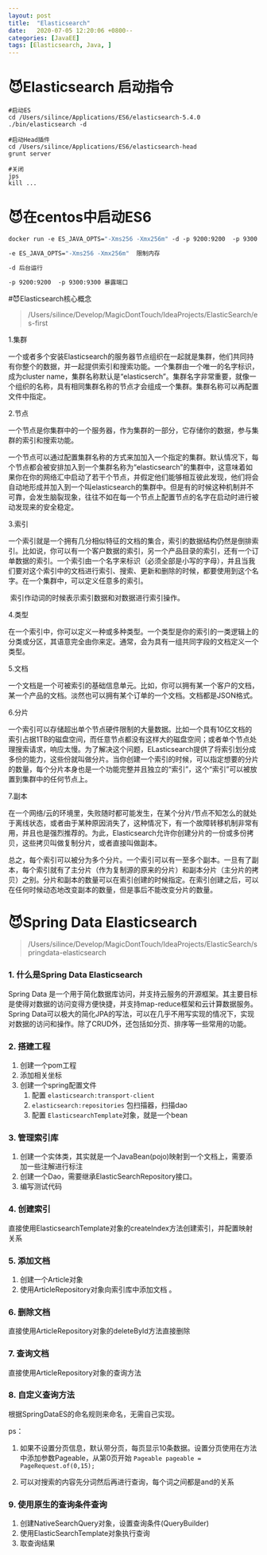 ```yaml
---
layout: post
title:  "Elasticsearch"
date:   2020-07-05 12:20:06 +0800--
categories: [JavaEE]
tags: [Elasticsearch, Java, ]  
---
```


# 😈Elasticsearch 启动指令

```
#启动ES
cd /Users/silince/Applications/ES6/elasticsearch-5.4.0
./bin/elasticsearch -d

#启动Head插件
cd /Users/silince/Applications/ES6/elasticsearch-head
grunt server

#关闭
jps
kill ...
```



# 😈在centos中启动ES6

```dockerfile
docker run -e ES_JAVA_OPTS="-Xms256 -Xmx256m" -d -p 9200:9200  -p 9300:9300 --name ES01 镜像id

-e ES_JAVA_OPTS="-Xms256 -Xmx256m"  限制内存

-d 后台运行

-p 9200:9200  -p 9300:9300 暴露端口
```



#😈Elasticsearch核心概念

> /Users/silince/Develop/MagicDontTouch/IdeaProjects/ElasticSearch/es-first

1.集群

​		一个或者多个安装Elasticsearch的服务器节点组织在一起就是集群，他们共同持有你整个的数据，并一起提供索引和搜索功能。一个集群由一个唯一的名字标识，成为cluster name，集群名称默认是“elasticserch”。集群名字非常重要，就像一个组织的名称，具有相同集群名称的节点才会组成一个集群。集群名称可以再配置文件中指定。

2.节点

​		一个节点是你集群中的一个服务器，作为集群的一部分，它存储你的数据，参与集群的索引和搜索功能。

​		一个节点可以通过配置集群名称的方式来加加入一个指定的集群。默认情况下，每个节点都会被安排加入到一个集群名称为“elasticsearch”的集群中，这意味着如果你在你的网络汇中启动了若干个节点，并假定他们能够相互彼此发现，他们将会自动地形成并加入到一个叫elasticsearch的集群中。但是有的时候这种机制并不可靠，会发生脑裂现象，往往不如在每一个节点上配置节点的名字在启动时进行被动发现来的安全稳定。

3.索引

​		一个索引就是一个拥有几分相似特征的文档的集合，索引的数据结构仍然是倒排索引。比如说，你可以有一个客户数据的索引，另一个产品目录的索引，还有一个订单数据的索引。一个索引由一个名字来标识（必须全部是小写的字母），并且当我们要对这个索引中的文档进行索引、搜索、更新和删除的时候，都要使用到这个名字。在一个集群中，可以定义任意多的索引。

​		索引作动词的时候表示索引数据和对数据进行索引操作。

4.类型

​		在一个索引中，你可以定义一种或多种类型。一个类型是你的索引的一类逻辑上的分类或分区，其语意完全由你来定。通常，会为具有一组共同字段的文档定义一个类型。

5.文档

​		一个文档是一个可被索引的基础信息单元。比如，你可以拥有某一个客户的文档，某一个产品的文档。淡然也可以拥有某个订单的一个文档。文档都是JSON格式。

6.分片

​		一个索引可以存储超出单个节点硬件限制的大量数据。比如一个具有10亿文档的索引占据1TB的磁盘空间，而任意节点都没有这样大的磁盘空间；或者单个节点处理搜索请求，响应太慢。为了解决这个问题，ELasticsearch提供了将索引划分成多份的能力，这些份就叫做分片。当你创建一个索引的时候，可以指定想要的分片的数量，每个分片本身也是一个功能完整并且独立的“索引”，这个“索引”可以被放置到集群中的任何节点上。

7.副本

​		在一个网络/云的环境里，失败随时都可能发生，在某个分片/节点不知怎么的就处于离线状态，或者由于某种原因消失了，这种情况下，有一个故障转移机制非常有用，并且也是强烈推荐的。为此，Elasticsearch允许你创建分片的一份或多份拷贝，这些拷贝叫做复制分片，或者直接叫做副本。

​		总之，每个索引可以被分为多个分片。一个索引可以有一至多个副本。一旦有了副本，每个索引就有了主分片（作为复制源的原来的分片）和副本分片（主分片的拷贝）之别。分片和副本的数量可以在索引创建的时候指定。在索引创建之后，可以在任何时候动态地改变副本的数量，但是事后不能改变分片的数量。



# 😈Spring Data Elasticsearch

> /Users/silince/Develop/MagicDontTouch/IdeaProjects/ElasticSearch/springdata-elasticsearch

### 1. 什么是Spring Data Elasticsearch

Spring Data 是一个用于简化数据库访问，并支持云服务的开源框架。其主要目标是使得对数据的访问变得方便快捷，并支持map-reduce框架和云计算数据服务。Spring Data可以极大的简化JPA的写法，可以在几乎不用写实现的情况下，实现对数据的访问和操作。除了CRUD外，还包括如分页、排序等一些常用的功能。

### 2. 搭建工程

1. 创建一个pom工程
2. 添加相关坐标
3. 创建一个spring配置文件
   1. 配置 `elasticsearch:transport-client`
   2. `elasticsearch:repositories` 包扫描器，扫描dao
   3. 配置 `ElasticsearchTemplate`对象，就是一个bean

### 3. 管理索引库

1. 创建一个实体类，其实就是一个JavaBean(pojo)映射到一个文档上，需要添加一些注解进行标注
2. 创建一个Dao，需要继承ElasticSearchRepository接口。
3. 编写测试代码

### 4. 创建索引

直接使用ElasticsearchTemplate对象的createIndex方法创建索引，并配置映射关系

### 5. 添加文档

1. 创建一个Article对象
2. 使用ArticleRepository对象向索引库中添加文档 。

### 6. 删除文档

直接使用ArticleRepository对象的deleteById方法直接删除

### 7. 查询文档

直接使用ArticleRepository对象的查询方法

### 8. 自定义查询方法

根据SpringDataES的命名规则来命名，无需自己实现。

ps：

1. 如果不设置分页信息，默认带分页，每页显示10条数据。设置分页使用在方法中添加参数Pageable，从第0页开始      `Pageable pageable = PageRequest.of(0,15);`

2. 可以对搜索的内容先分词然后再进行查询，每个词之间都是and的关系

### 9. 使用原生的查询条件查询

1. 创建NativeSearchQuery对象，设置查询条件(QueryBuilder)
2. 使用ElasticSearchTemplate对象执行查询
3. 取查询结果



